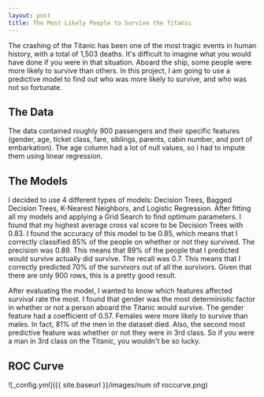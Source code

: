 ```yaml
---
layout: post
title: The Most Likely People to Survive the Titanic
---  
```


The crashing of the Titanic has been one of the most tragic events in human history, with a total of 1,503 deaths. It's difficult to imagine what you would have done if you were in that situation. Aboard the ship, some people were more likely to survive than others. In this project, I am going to use a predictive model to find out who was more likely to survive, and who was not so fortunate.

## The Data ##

The data contained roughly 900 passengers and their specific features (gender, age, ticket class, fare, siblings, parents, cabin number, and port of embarkation). The age column had a lot of null values, so I had to impute them using linear regression.

## The Models ##

I decided to use 4 different types of models: Decision Trees, Bagged Decision Trees, K-Nearest Neighbors, and Logistic Regression. After fitting all my models and applying a Grid Search to find optimum parameters. I found that my highest average cross val score to be Decision Trees with 0.83. I found the accuracy of this model to be 0.85, which means that I correctly classified 85% of the people on whether or not they survived. The precision was 0.89. This means that 89% of the people that I predicted would survive actually did survive. The recall was 0.7. This means that I correctly predicted 70% of the survivors out of all the survivors. Given that there are only 900 rows, this is a pretty good result.

After evaluating the model, I wanted to know which features affected survival rate the most. I found that gender was the most deterministic factor in whether or not a person aboard the Titanic would survive. The gender feature had a coefficient of 0.57. Females were more likely to survive than males. In fact, 81% of the men in the dataset died. Also, the second most predictive feature was whether or not they were in 3rd class. So if you were a man in 3rd class on the Titanic, you wouldn't be so lucky.

## ROC Curve ##

![_config.yml]({{ site.baseurl }}/images/num of roccurve.png)
